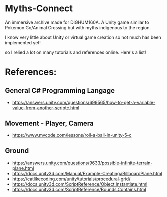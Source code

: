 # Myths-Connect
An immersive archive made for DIGHUM160A. A Unity game similar to Pokemon Go/Animal Crossing but with myths indigenous to the region.

I know very little about Unity or virtual game creation so not much has been implemented yet!

so I relied a lot on many tutorials and references online.
Here's a list!

# References:

## General C# Programming Langage
* https://answers.unity.com/questions/699565/how-to-get-a-variable-value-from-another-scriptc.html

## Movement - Player, Camera
* https://www.mvcode.com/lessons/roll-a-ball-in-unity-5-c

## Ground
* https://answers.unity.com/questions/9633/possible-infinite-terrain-plane.html
* https://docs.unity3d.com/Manual/Example-CreatingaBillboardPlane.html
* https://catlikecoding.com/unity/tutorials/procedural-grid/
* https://docs.unity3d.com/ScriptReference/Object.Instantiate.html
* https://docs.unity3d.com/ScriptReference/Bounds.Contains.html
